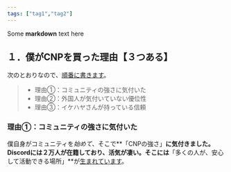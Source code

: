 ```yaml
---
tags: ["tag1","tag2"]
---
```


Some **markdown** text here

## １．僕がCNPを買った理由【３つある】

次のとおりなので、[順番に書きます](this-is-the-title-of-the-article.html)。

> - 理由①：コミュニティの強さに気付いた
> - 理由②：外国人が気付いていない優位性
> - 理由③：イケハヤさんが持っている信頼

### 理由①：コミュニティの強さに気付いた

僕自身がコミュニティを*始めて*、そこで**「CNPの強さ」**に気付きました。Discordには２万人が在籍しており、活気が凄い。そこには**「多くの人が、安心して活動できる場所」**が[生まれています](https://www.sandromaglione.com/)。